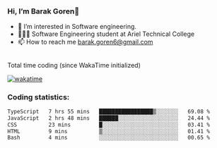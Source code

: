 ###  Hi, I’m Barak Goren👋
- 👀 I’m interested in Software engineering.
- 👨🏼‍🎓 Software Engineering student at Ariel Technical College
- 📫 How to reach me barak.goren6@gmail.com
##
Total time coding (since WakaTime initialized)

[![wakatime](https://wakatime.com/badge/user/5cc5ec80-a806-4ca2-a704-db29274e48cd.svg)](https://wakatime.com/@5cc5ec80-a806-4ca2-a704-db29274e48cd)

   
### Coding statistics:

<!--START_SECTION:waka-->

```txt
TypeScript   7 hrs 55 mins   █████████████████▒░░░░░░░   69.08 %
JavaScript   2 hrs 48 mins   ██████░░░░░░░░░░░░░░░░░░░   24.44 %
CSS          23 mins         █░░░░░░░░░░░░░░░░░░░░░░░░   03.41 %
HTML         9 mins          ▒░░░░░░░░░░░░░░░░░░░░░░░░   01.41 %
Bash         4 mins          ░░░░░░░░░░░░░░░░░░░░░░░░░   00.65 %
```

<!--END_SECTION:waka-->

<!---
barakgoren/barakgoren is a ✨ special ✨ repository because its `README.md` (this file) appears on your GitHub profile.
You can click the Preview link to take a look at your changes.
--->
